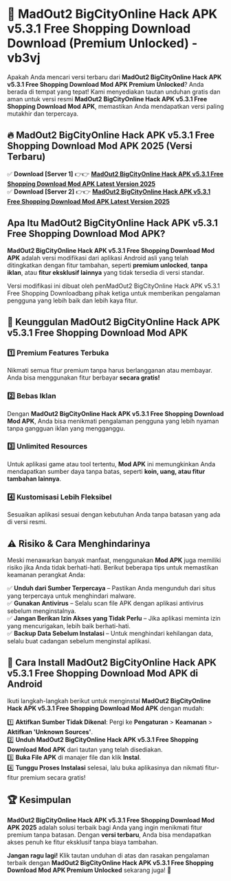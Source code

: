 # 🎯 MadOut2 BigCityOnline Hack APK v5.3.1 Free Shopping Download  Download (Premium Unlocked) -  vb3vj

Apakah Anda mencari versi terbaru dari **MadOut2 BigCityOnline Hack APK v5.3.1 Free Shopping Download Mod APK Premium Unlocked**? Anda berada di tempat yang tepat! Kami menyediakan tautan unduhan gratis dan aman untuk versi resmi **MadOut2 BigCityOnline Hack APK v5.3.1 Free Shopping Download Mod APK**, memastikan Anda mendapatkan versi paling mutakhir dan terpercaya.

## 🔥 MadOut2 BigCityOnline Hack APK v5.3.1 Free Shopping Download Mod APK 2025 (Versi Terbaru)

✅ **Download [Server 1]** 👉👉 [**MadOut2 BigCityOnline Hack APK v5.3.1 Free Shopping Download Mod APK Latest Version 2025**](https://momento.my/?title=MadOut2_BigCityOnline_Hack_APK_v5.3.1_Free_Shopping_Download)  
✅ **Download [Server 2]** 👉👉 [**MadOut2 BigCityOnline Hack APK v5.3.1 Free Shopping Download Mod APK Latest Version 2025**](https://momento.my/?title=MadOut2_BigCityOnline_Hack_APK_v5.3.1_Free_Shopping_Download)  

## Apa Itu MadOut2 BigCityOnline Hack APK v5.3.1 Free Shopping Download Mod APK?

**MadOut2 BigCityOnline Hack APK v5.3.1 Free Shopping Download Mod APK** adalah versi modifikasi dari aplikasi Android asli yang telah ditingkatkan dengan fitur tambahan, seperti **premium unlocked**, **tanpa iklan**, atau **fitur eksklusif lainnya** yang tidak tersedia di versi standar.

Versi modifikasi ini dibuat oleh penMadOut2 BigCityOnline Hack APK v5.3.1 Free Shopping Downloadbang pihak ketiga untuk memberikan pengalaman pengguna yang lebih baik dan lebih kaya fitur.

## 🎯 Keunggulan MadOut2 BigCityOnline Hack APK v5.3.1 Free Shopping Download Mod APK

### 1️⃣ Premium Features Terbuka
Nikmati semua fitur premium tanpa harus berlangganan atau membayar. Anda bisa menggunakan fitur berbayar **secara gratis!**

### 2️⃣ Bebas Iklan
Dengan **MadOut2 BigCityOnline Hack APK v5.3.1 Free Shopping Download Mod APK**, Anda bisa menikmati pengalaman pengguna yang lebih nyaman tanpa gangguan iklan yang mengganggu.

### 3️⃣ Unlimited Resources
Untuk aplikasi game atau tool tertentu, **Mod APK** ini memungkinkan Anda mendapatkan sumber daya tanpa batas, seperti **koin, uang, atau fitur tambahan lainnya**.

### 4️⃣ Kustomisasi Lebih Fleksibel
Sesuaikan aplikasi sesuai dengan kebutuhan Anda tanpa batasan yang ada di versi resmi.

## ⚠️ Risiko & Cara Menghindarinya

Meski menawarkan banyak manfaat, menggunakan **Mod APK** juga memiliki risiko jika Anda tidak berhati-hati. Berikut beberapa tips untuk memastikan keamanan perangkat Anda:

✅ **Unduh dari Sumber Terpercaya** – Pastikan Anda mengunduh dari situs yang terpercaya untuk menghindari malware.  
✅ **Gunakan Antivirus** – Selalu scan file APK dengan aplikasi antivirus sebelum menginstalnya.  
✅ **Jangan Berikan Izin Akses yang Tidak Perlu** – Jika aplikasi meminta izin yang mencurigakan, lebih baik berhati-hati.  
✅ **Backup Data Sebelum Instalasi** – Untuk menghindari kehilangan data, selalu buat cadangan sebelum menginstal aplikasi.

## 📌 Cara Install MadOut2 BigCityOnline Hack APK v5.3.1 Free Shopping Download Mod APK di Android

Ikuti langkah-langkah berikut untuk menginstal **MadOut2 BigCityOnline Hack APK v5.3.1 Free Shopping Download Mod APK** dengan mudah:

1️⃣ **Aktifkan Sumber Tidak Dikenal**: Pergi ke **Pengaturan** > **Keamanan** > **Aktifkan 'Unknown Sources'**.  
2️⃣ **Unduh MadOut2 BigCityOnline Hack APK v5.3.1 Free Shopping Download Mod APK** dari tautan yang telah disediakan.  
3️⃣ **Buka File APK** di manajer file dan klik **Instal**.  
4️⃣ **Tunggu Proses Instalasi** selesai, lalu buka aplikasinya dan nikmati fitur-fitur premium secara gratis!

## 🏆 Kesimpulan

**MadOut2 BigCityOnline Hack APK v5.3.1 Free Shopping Download Mod APK 2025** adalah solusi terbaik bagi Anda yang ingin menikmati fitur premium tanpa batasan. Dengan **versi terbaru**, Anda bisa mendapatkan akses penuh ke fitur eksklusif tanpa biaya tambahan.

**Jangan ragu lagi!** Klik tautan unduhan di atas dan rasakan pengalaman terbaik dengan **MadOut2 BigCityOnline Hack APK v5.3.1 Free Shopping Download Mod APK Premium Unlocked** sekarang juga! 🚀
